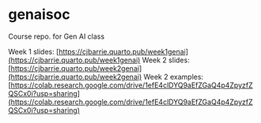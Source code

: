 # genaisoc
Course repo. for Gen AI class

Week 1 slides: [https://cjbarrie.quarto.pub/week1genai](https://cjbarrie.quarto.pub/week1genai)
Week 2 slides: [https://cjbarrie.quarto.pub/week2genai](https://cjbarrie.quarto.pub/week2genai)
Week 2 examples: [https://colab.research.google.com/drive/1efE4clDYQ9aEfZGaQ4p4ZpyzfZQSCx0i?usp=sharing](https://colab.research.google.com/drive/1efE4clDYQ9aEfZGaQ4p4ZpyzfZQSCx0i?usp=sharing)